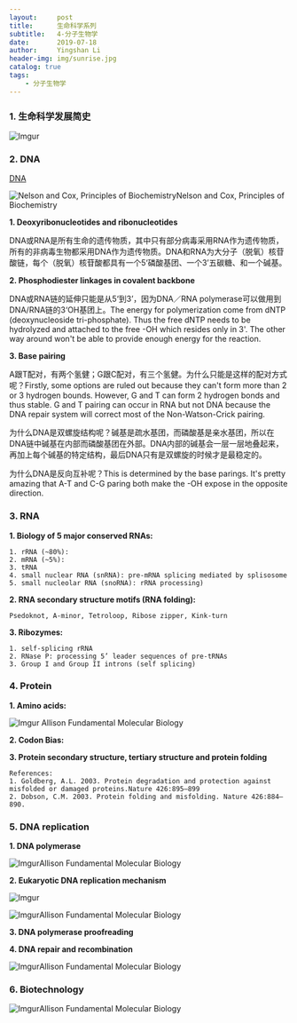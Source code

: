 ```yaml
---
layout:     post
title:      生命科学系列
subtitle:   4-分子生物学
date:       2019-07-18
author:     Yingshan Li
header-img: img/sunrise.jpg
catalog: true
tags:
    - 分子生物学
---
```



### 1. 生命科学发展简史

![Imgur](https://i.imgur.com/kWJ4hcQ.jpg)


### 2. DNA

[DNA](https://www.yingshanli.com/2019/04/08/%E7%94%9F%E7%89%A9%E5%AD%A6-%E9%81%97%E4%BC%A0%E5%AD%A6/)


![Nelson and Cox, Principles of Biochemistry](https://i.imgur.com/4wWahIK.jpg)Nelson and Cox, Principles of Biochemistry

**1. Deoxyribonucleotides and ribonucleotides**

DNA或RNA是所有生命的遗传物质，其中只有部分病毒采用RNA作为遗传物质，所有的非病毒生物都采用DNA作为遗传物质。DNA和RNA为大分子（脱氧）核苷酸链，每个（脱氧）核苷酸都具有一个5‘磷酸基团、一个3’五碳糖、和一个碱基。

**2. Phosphodiester linkages in covalent backbone**

DNA或RNA链的延伸只能是从5‘到3’，因为DNA／RNA polymerase可以做用到DNA/RNA链的3‘OH基团上。The energy for polymerization come from dNTP (deoxynucleoside tri-phosphate). Thus the free dNTP needs to be hydrolyzed and attached to the free -OH which resides only in 3'. The other way around won't be able to provide enough energy for the reaction. 

**3. Base pairing**

A跟T配对，有两个氢健；G跟C配对，有三个氢健。为什么只能是这样的配对方式呢？Firstly, some options are ruled out because they can't form more than 2 or 3 hydrogen bounds. However, G and T can form 2 hydrogen bonds and thus stable. G and T pairing can occur in RNA but not DNA because the DNA repair system will correct most of the Non-Watson-Crick pairing.

为什么DNA是双螺旋结构呢？碱基是疏水基团，而磷酸基是亲水基团，所以在DNA链中碱基在内部而磷酸基团在外部。DNA内部的碱基会一层一层地叠起来，再加上每个碱基的特定结构，最后DNA只有是双螺旋的时候才是最稳定的。

为什么DNA是反向互补呢？This is determined by the base parings. It's pretty amazing that A-T and C-G paring both make the -OH expose in the opposite direction.


### 3. RNA

**1. Biology of 5 major conserved RNAs:**

	1. rRNA (~80%):
	2. mRNA (~5%):
	3. tRNA
	4. small nuclear RNA (snRNA): pre-mRNA splicing mediated by splisosome
	5. small nucleolar RNA (snoRNA): rRNA processing)

**2. RNA secondary structure motifs (RNA folding):**

	Psedoknot, A-minor, Tetroloop, Ribose zipper, Kink-turn
	
**3. Ribozymes:**

	1. self-splicing rRNA
	2. RNase P: processing 5’ leader sequences of pre-tRNAs
	3. Group I and Group II introns (self splicing)

### 4. Protein

**1. Amino acids:**

![Imgur](https://i.imgur.com/sRRP4XZ.jpg) Allison Fundamental Molecular Biology

**2. Codon Bias:**

**3. Protein secondary structure, tertiary structure and protein folding**
	
	References:
	1. Goldberg, A.L. 2003. Protein degradation and protection against misfolded or damaged proteins.Nature 426:895–899
	2. Dobson, C.M. 2003. Protein folding and misfolding. Nature 426:884–890. 

### 5. DNA replication

**1. DNA polymerase**

![Imgur](https://i.imgur.com/uf6b6kE.jpg)Allison Fundamental Molecular Biology

**2. Eukaryotic DNA replication mechanism**

![Imgur](https://i.imgur.com/p99VmgA.jpg)

![Imgur](https://i.imgur.com/xLWnknO.jpg)Allison Fundamental Molecular Biology

**3. DNA polymerase proofreading**

**4. DNA repair and recombination**

![Imgur](https://i.imgur.com/n1vxi8I.jpg)Allison Fundamental Molecular Biology

### 6. Biotechnology

![Imgur](https://i.imgur.com/1awWBtR.jpg)Allison Fundamental Molecular Biology

